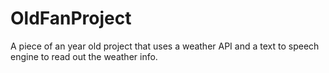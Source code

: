 # OldFanProject
A piece of an year old project that uses a weather API and a text to speech engine to read out the weather info.
